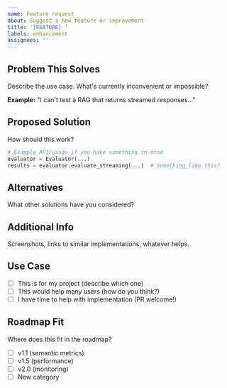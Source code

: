 ```yaml
---
name: Feature request
about: Suggest a new feature or improvement
title: '[FEATURE] '
labels: enhancement
assignees: ''
---
```


## Problem This Solves

Describe the use case. What's currently inconvenient or impossible?

**Example:** "I can't test a RAG that returns streamed responses..."

## Proposed Solution

How should this work?

```python
# Example API/usage if you have something in mind
evaluator = Evaluator(...)
results = evaluator.evaluate_streaming(...)  # Something like this?
```

## Alternatives

What other solutions have you considered?

## Additional Info

Screenshots, links to similar implementations, whatever helps.

## Use Case

- [ ] This is for my project (describe which one)
- [ ] This would help many users (how do you think?)
- [ ] I have time to help with implementation (PR welcome!)

## Roadmap Fit

Where does this fit in the roadmap?
- [ ] v1.1 (semantic metrics)
- [ ] v1.5 (performance)
- [ ] v2.0 (monitoring)
- [ ] New category
